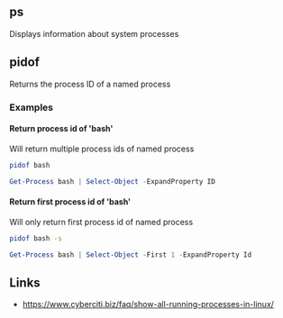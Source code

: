 ## ps
Displays information about system processes

## pidof
Returns the process ID of a named process

### Examples
#### Return process id of 'bash' 
Will return multiple process ids of named process
```bash
pidof bash
```
```powershell
Get-Process bash | Select-Object -ExpandProperty ID 
```

#### Return first process id of 'bash' 
Will only return first process id of named process
```bash
pidof bash -s
```
```powershell
Get-Process bash | Select-Object -First 1 -ExpandProperty Id
```

## Links
- https://www.cyberciti.biz/faq/show-all-running-processes-in-linux/